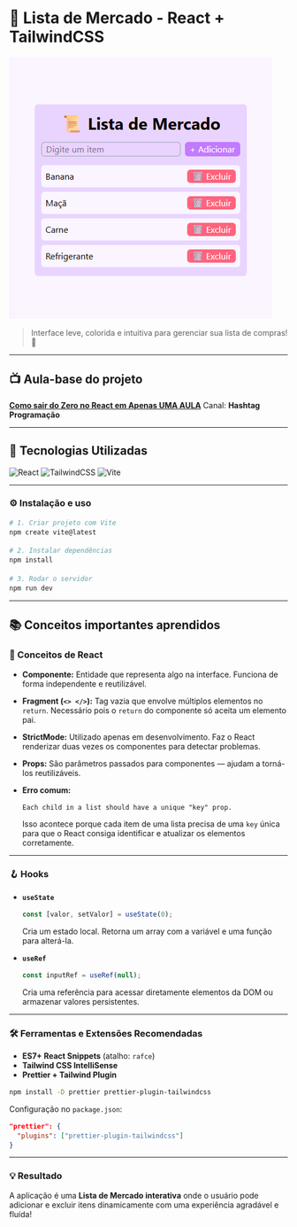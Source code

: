 # 🧾 Lista de Mercado - React + TailwindCSS

![Capa do Projeto](./src/assets/image.png)

> Interface leve, colorida e intuitiva para gerenciar sua lista de compras! 🛒

---

## 📺 Aula-base do projeto

[**Como sair do Zero no React em Apenas UMA AULA**](https://www.youtube.com/watch?v=6hiqVVCsA_I)
Canal: **Hashtag Programação**

---

## 🚀 Tecnologias Utilizadas

![React](https://img.shields.io/badge/React-20232A?style=for-the-badge\&logo=react\&logoColor=61DAFB)
![TailwindCSS](https://img.shields.io/badge/TailwindCSS-38B2AC?style=for-the-badge\&logo=tailwind-css\&logoColor=white)
![Vite](https://img.shields.io/badge/Vite-646CFF?style=for-the-badge\&logo=vite\&logoColor=white)

---

### ⚙️ Instalação e uso

```bash
# 1. Criar projeto com Vite
npm create vite@latest

# 2. Instalar dependências
npm install

# 3. Rodar o servidor
npm run dev
```

---

## 📚 Conceitos importantes aprendidos

### 🧩 Conceitos de React

* **Componente:** Entidade que representa algo na interface. Funciona de forma independente e reutilizável.
* **Fragment (`<> </>`):** Tag vazia que envolve múltiplos elementos no `return`. Necessário pois o `return` do componente só aceita um elemento pai.
* **StrictMode:** Utilizado apenas em desenvolvimento. Faz o React renderizar duas vezes os componentes para detectar problemas.
* **Props:** São parâmetros passados para componentes — ajudam a torná-los reutilizáveis.
* **Erro comum:**

  ```
  Each child in a list should have a unique "key" prop.
  ```

  Isso acontece porque cada item de uma lista precisa de uma `key` única para que o React consiga identificar e atualizar os elementos corretamente.

---

### 🪝 Hooks

* **`useState`**

  ```js
  const [valor, setValor] = useState(0);
  ```

  Cria um estado local. Retorna um array com a variável e uma função para alterá-la.

* **`useRef`**

  ```js
  const inputRef = useRef(null);
  ```

  Cria uma referência para acessar diretamente elementos da DOM ou armazenar valores persistentes.

---

### 🛠 Ferramentas e Extensões Recomendadas

* **ES7+ React Snippets** (atalho: `rafce`)
* **Tailwind CSS IntelliSense**
* **Prettier + Tailwind Plugin**

```bash
npm install -D prettier prettier-plugin-tailwindcss
```

Configuração no `package.json`:

```json
"prettier": {
  "plugins": ["prettier-plugin-tailwindcss"]
}
```

---

### 💡 Resultado

A aplicação é uma **Lista de Mercado interativa** onde o usuário pode adicionar e excluir itens dinamicamente com uma experiência agradável e fluída!
